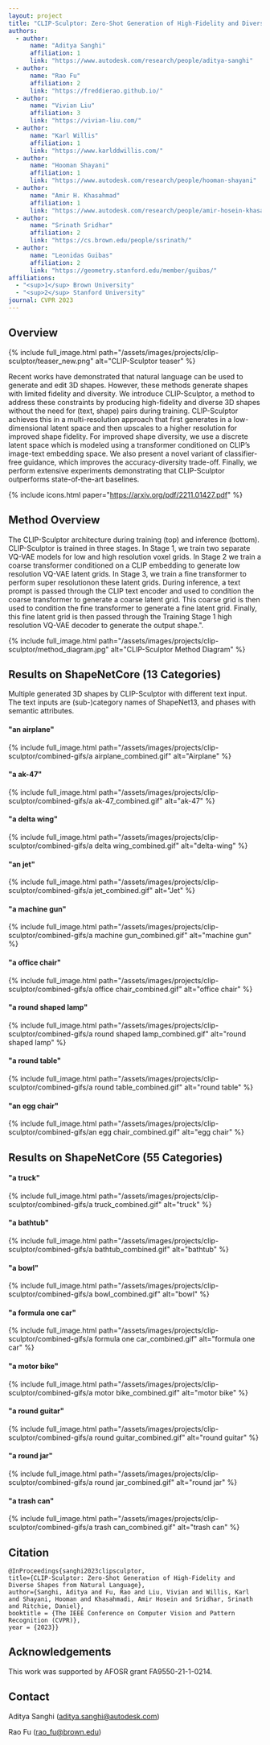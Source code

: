 ```yaml
---
layout: project
title: "CLIP-Sculptor: Zero-Shot Generation of High-Fidelity and Diverse Shapes from Natural Language"
authors:
  - author:
      name: "Aditya Sanghi"
      affiliation: 1
      link: "https://www.autodesk.com/research/people/aditya-sanghi"
  - author:
      name: "Rao Fu"
      affiliation: 2
      link: "https://freddierao.github.io/"
  - author:
      name: "Vivian Liu"
      affiliation: 3
      link: "https://vivian-liu.com/"
  - author:
      name: "Karl Willis"
      affiliation: 1
      link: "https://www.karlddwillis.com/"
  - author:
      name: "Hooman Shayani"
      affiliation: 1
      link: "https://www.autodesk.com/research/people/hooman-shayani"
  - author:
      name: "Amir H. Khasahmad"
      affiliation: 1
      link: "https://www.autodesk.com/research/people/amir-hosein-khasahmadi"
  - author:
      name: "Srinath Sridhar"
      affiliation: 2
      link: "https://cs.brown.edu/people/ssrinath/"
  - author:
      name: "Leonidas Guibas"
      affiliation: 2
      link: "https://geometry.stanford.edu/member/guibas/"
affiliations:
  - "<sup>1</sup> Brown University"
  - "<sup>2</sup> Stanford University"
journal: CVPR 2023
---
```


## Overview

{% include full_image.html path="/assets/images/projects/clip-sculptor/teaser_new.png" alt="CLIP-Sculptor teaser" %}

Recent works have demonstrated that natural language can be used to generate and edit 3D shapes. However, these methods generate shapes with limited fidelity and diversity. We introduce CLIP-Sculptor, a method to address these constraints by producing high-fidelity and diverse 3D shapes without the need for (text, shape) pairs during training. CLIP-Sculptor achieves this in a multi-resolution approach that first generates in a low-dimensional latent space and then upscales to a higher resolution for improved shape fidelity. For improved shape diversity, we use a discrete latent space which is modeled using a transformer conditioned on CLIP’s image-text embedding space. We also present a novel variant of classifier-free guidance, which improves the accuracy-diversity trade-off. Finally, we perform extensive experiments demonstrating that CLIP-Sculptor outperforms state-of-the-art baselines.

{% include icons.html paper="https://arxiv.org/pdf/2211.01427.pdf" %}

## Method Overview

The CLIP-Sculptor architecture during training (top) and inference (bottom). CLIP-Sculptor is trained in three stages. In Stage 1, we train two separate VQ-VAE models for low and high resolution voxel grids. In Stage 2 we train a coarse transformer conditioned on a CLIP embedding to generate low resolution VQ-VAE latent grids. In Stage 3, we train a fine transformer to perform super resolutionon these latent grids. During inference, a text prompt is passed through the CLIP text encoder and used to condition the coarse transformer to generate a coarse latent grid. This coarse grid is then used to condition the fine transformer to generate a fine latent grid. Finally, this fine latent grid is then passed through the Training Stage 1 high resolution VQ-VAE decoder to generate the output shape.".

{% include full_image.html path="/assets/images/projects/clip-sculptor/method_diagram.jpg" alt="CLIP-Sculptor Method Diagram" %}

## Results on ShapeNetCore (13 Categories)

Multiple generated 3D shapes by CLIP-Sculptor with different text input. The text inputs are (sub-)category names of ShapeNet13, and phases with semantic attributes.

<div class="center">
    <h4>"an airplane"</h4>
</div>

{% include full_image.html path="/assets/images/projects/clip-sculptor/combined-gifs/a airplane_combined.gif" alt="Airplane" %}

<div class="center">
    <h4>"a ak-47"</h4>
</div>

{% include full_image.html path="/assets/images/projects/clip-sculptor/combined-gifs/a ak-47_combined.gif" alt="ak-47" %}

<div class="center">
    <h4>"a delta wing"</h4>
</div>

{% include full_image.html path="/assets/images/projects/clip-sculptor/combined-gifs/a delta wing_combined.gif" alt="delta-wing" %}

<div class="center">
    <h4>"an jet"</h4>
</div>

{% include full_image.html path="/assets/images/projects/clip-sculptor/combined-gifs/a jet_combined.gif" alt="Jet" %}

<div class="center">
    <h4>"a machine gun"</h4>
</div>

{% include full_image.html path="/assets/images/projects/clip-sculptor/combined-gifs/a machine gun_combined.gif" alt="machine gun" %}

<div class="center">
    <h4>"a office chair"</h4>
</div>

{% include full_image.html path="/assets/images/projects/clip-sculptor/combined-gifs/a office chair_combined.gif" alt="office chair" %}

<div class="center">
    <h4>"a round shaped lamp"</h4>
</div>
{% include full_image.html path="/assets/images/projects/clip-sculptor/combined-gifs/a round shaped lamp_combined.gif" alt="round shaped lamp" %}

<div class="center">
    <h4>"a round table"</h4>
</div>

{% include full_image.html path="/assets/images/projects/clip-sculptor/combined-gifs/a round table_combined.gif" alt="round table" %}

<div class="center">
    <h4>"an egg chair"</h4>
</div>
{% include full_image.html path="/assets/images/projects/clip-sculptor/combined-gifs/an egg chair_combined.gif" alt="egg chair" %}

## Results on ShapeNetCore (55 Categories)

<div class="center">
    <h4>"a truck"</h4>
</div>

{% include full_image.html path="/assets/images/projects/clip-sculptor/combined-gifs/a truck_combined.gif" alt="truck" %}

<div class="center">
    <h4>"a bathtub"</h4>
</div>

{% include full_image.html path="/assets/images/projects/clip-sculptor/combined-gifs/a bathtub_combined.gif" alt="bathtub" %}

<div class="center">
    <h4>"a bowl"</h4>
</div>

{% include full_image.html path="/assets/images/projects/clip-sculptor/combined-gifs/a bowl_combined.gif" alt="bowl" %}

<div class="center">
    <h4>"a formula one car"</h4>
</div>

{% include full_image.html path="/assets/images/projects/clip-sculptor/combined-gifs/a formula one car_combined.gif" alt="formula one car" %}

<div class="center">
    <h4>"a motor bike"</h4>
</div>

{% include full_image.html path="/assets/images/projects/clip-sculptor/combined-gifs/a motor bike_combined.gif" alt="motor bike" %}

<div class="center">
    <h4>"a round guitar"</h4>
</div>

{% include full_image.html path="/assets/images/projects/clip-sculptor/combined-gifs/a round guitar_combined.gif" alt="round guitar" %}

<div class="center">
    <h4>"a round jar"</h4>
</div>
{% include full_image.html path="/assets/images/projects/clip-sculptor/combined-gifs/a round jar_combined.gif" alt="round jar" %}

<div class="center">
    <h4>"a trash can"</h4>
</div>
{% include full_image.html path="/assets/images/projects/clip-sculptor/combined-gifs/a trash can_combined.gif" alt="trash can" %}

## Citation

    @InProceedings{sanghi2023clipsculptor,
    title={CLIP-Sculptor: Zero-Shot Generation of High-Fidelity and Diverse Shapes from Natural Language},
    author={Sanghi, Aditya and Fu, Rao and Liu, Vivian and Willis, Karl and Shayani, Hooman and Khasahmadi, Amir Hosein and Sridhar, Srinath and Ritchie, Daniel},
    booktitle = {The IEEE Conference on Computer Vision and Pattern Recognition (CVPR)},
    year = {2023}}

## Acknowledgements

This work was supported by AFOSR grant FA9550-21-1-0214.

## Contact

Aditya Sanghi ([aditya.sanghi@autodesk.com](aditya.sanghi@autodesk.com))

Rao Fu ([rao_fu@brown.edu](rao_fu@brown.edu))
